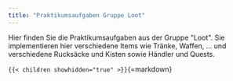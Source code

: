 ```yaml
---
title: "Praktikumsaufgaben Gruppe Loot"
---
```



Hier finden Sie die Praktikumsaufgaben aus der Gruppe "Loot". Sie implementieren hier
verschiedene Items wie Tränke, Waffen, ... und verschiedene Rucksäcke und Kisten sowie
Händler und Quests.


`{{< children showhidden="true" >}}`{=markdown}
